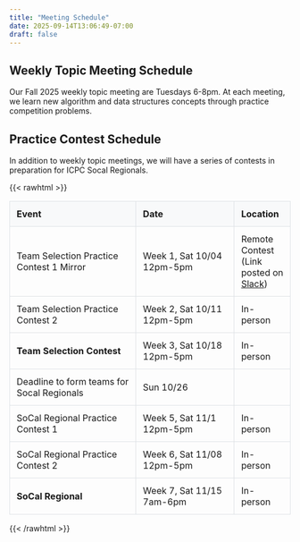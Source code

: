 ```yaml
---
title: "Meeting Schedule"
date: 2025-09-14T13:06:49-07:00
draft: false
---
```


## Weekly Topic Meeting Schedule

Our Fall 2025 weekly topic meeting are Tuesdays 6-8pm. At each meeting, we learn new algorithm and data structures concepts through practice competition problems.

## Practice Contest Schedule

In addition to weekly topic meetings, we will have a series of contests in preparation for ICPC Socal Regionals.

{{< rawhtml >}}
<table style="border-collapse: collapse; width: 100%;">
  <thead>
    <tr style="background-color: #f8f9fa;">
      <th style="border: 1px solid #dee2e6; padding: 12px; text-align: left; width: 45%;">Event</th>
      <th style="border: 1px solid #dee2e6; padding: 12px; text-align: left; width: 35%;">Date</th>
      <th style="border: 1px solid #dee2e6; padding: 12px; text-align: left; width: 20%;">Location</th>
    </tr>
  </thead>
  <tbody>
    <tr>
      <td style="border: 1px solid #dee2e6; padding: 12px;">Team Selection Practice Contest 1 Mirror</td>
      <td style="border: 1px solid #dee2e6; padding: 12px;">Week 1, Sat 10/04 12pm-5pm</td>
      <td style="border: 1px solid #dee2e6; padding: 12px;">Remote Contest (Link posted on <a href="https://join.slack.com/t/ucsdcp/shared_invite/zt-3f8vpc4ww-9637OKb~eQHVyruAzuYCfw">Slack</a>)</td>
    </tr>
    <tr>
      <td style="border: 1px solid #dee2e6; padding: 12px;">Team Selection Practice Contest 2</td>
      <td style="border: 1px solid #dee2e6; padding: 12px;">Week 2, Sat 10/11 12pm-5pm</td>
      <td style="border: 1px solid #dee2e6; padding: 12px;">In-person</td>
    </tr>
    <tr>
      <td style="border: 1px solid #dee2e6; padding: 12px;"><strong>Team Selection Contest</strong></td>
      <td style="border: 1px solid #dee2e6; padding: 12px;">Week 3, Sat 10/18 12pm-5pm</td>
      <td style="border: 1px solid #dee2e6; padding: 12px;">In-person</td>
    </tr>
    <tr>
      <td style="border: 1px solid #dee2e6; padding: 12px;">Deadline to form teams for Socal Regionals</td>
      <td style="border: 1px solid #dee2e6; padding: 12px;">Sun 10/26</td>
      <td style="border: 1px solid #dee2e6; padding: 12px;"></td>
    </tr>
    <tr>
      <td style="border: 1px solid #dee2e6; padding: 12px;">SoCal Regional Practice Contest 1</td>
      <td style="border: 1px solid #dee2e6; padding: 12px;">Week 5, Sat 11/1 12pm-5pm</td>
      <td style="border: 1px solid #dee2e6; padding: 12px;">In-person</td>
    </tr>
    <tr>
      <td style="border: 1px solid #dee2e6; padding: 12px;">SoCal Regional Practice Contest 2</td>
      <td style="border: 1px solid #dee2e6; padding: 12px;">Week 6, Sat 11/08 12pm-5pm</td>
      <td style="border: 1px solid #dee2e6; padding: 12px;">In-person</td>
    </tr>
    <tr>
      <td style="border: 1px solid #dee2e6; padding: 12px;"><strong>SoCal Regional</strong></td>
      <td style="border: 1px solid #dee2e6; padding: 12px;">Week 7, Sat 11/15 7am-6pm</td>
      <td style="border: 1px solid #dee2e6; padding: 12px;">In-person</td>
    </tr>
  </tbody>
</table>
{{< /rawhtml >}}


